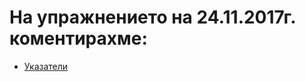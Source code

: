 # На упражнението на 24.11.2017г. коментирахме:

* [Указатели](http://www.cplusplus.com/doc/tutorial/pointers/)